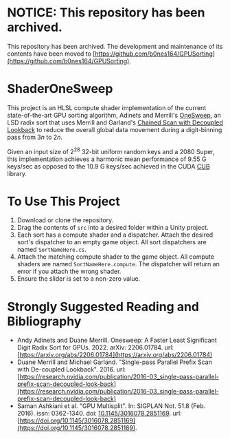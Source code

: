 
# NOTICE: This repository has been archived.
This repository has been archived. The development and maintenance of its contents have been moved to [https://github.com/b0nes164/GPUSorting](https://github.com/b0nes164/GPUSorting).

# ShaderOneSweep
This project is an HLSL compute shader implementation of the current state-of-the-art GPU sorting algorithm, Adinets and Merrill's [OneSweep](https://research.nvidia.com/publication/2022-06_onesweep-faster-least-significant-digit-radix-sort-gpus), an LSD radix sort that uses Merrill and Garland's [Chained Scan with Decoupled Lookback](https://research.nvidia.com/publication/2016-03_single-pass-parallel-prefix-scan-decoupled-look-back) to reduce the overall global data movement during a digit-binning pass from $3n$ to $2n$.

Given an input size of $2^{28}$ 32-bit uniform random keys and a 2080 Super, this implementation achieves a harmonic mean performance of 9.55 G keys/sec as opposed to the 10.9 G keys/sec achieved in the CUDA [CUB](https://github.com/NVIDIA/cccl) library.

# To Use This Project
1. Download or clone the repository.
2. Drag the contents of `src` into a desired folder within a Unity project.
3. Each sort has a compute shader and a dispatcher. Attach the desired sort's dispatcher to an empty game object. All sort dispatchers are named `SortNameHere.cs`.
4. Attach the matching compute shader to the game object. All compute shaders are named `SortNameHere.compute`. The dispatcher will return an error if you attach the wrong shader.
5. Ensure the slider is set to a non-zero value.

# Strongly Suggested Reading and Bibliography
- Andy Adinets and Duane Merrill. Onesweep: A Faster Least Significant Digit Radix Sort for GPUs. 2022. arXiv: 2206.01784. url: [https://arxiv.org/abs/2206.01784](https://arxiv.org/abs/2206.01784)
- Duane Merrill and Michael Garland. "Single-pass Parallel Prefix Scan with De-coupled Lookback". 2016. url: [https://research.nvidia.com/publication/2016-03_single-pass-parallel-prefix-scan-decoupled-look-back](https://research.nvidia.com/publication/2016-03_single-pass-parallel-prefix-scan-decoupled-look-back)
- Saman Ashkiani et al. "GPU Multisplit". In: SIGPLAN Not. 51.8 (Feb. 2016). issn: 0362-1340. doi: [10.1145/3016078.2851169](https://doi.org/10.1145/3016078.2851169). url: [https://doi.org/10.1145/3016078.2851169](https://doi.org/10.1145/3016078.2851169).